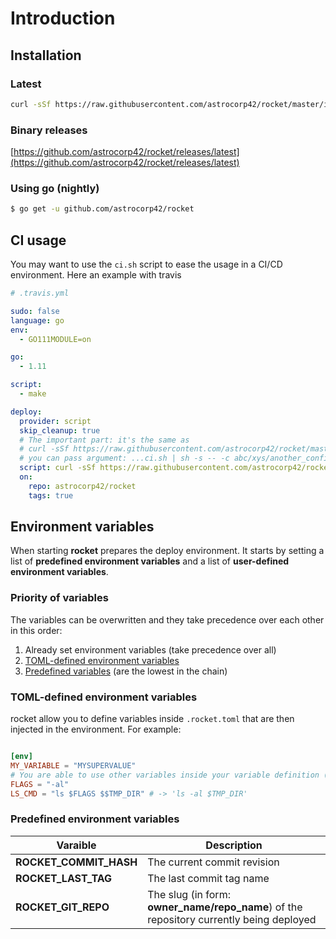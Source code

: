 # Introduction

## Installation


### Latest
```bash
curl -sSf https://raw.githubusercontent.com/astrocorp42/rocket/master/install.sh | sh
```

### Binary releases
[https://github.com/astrocorp42/rocket/releases/latest](https://github.com/astrocorp42/rocket/releases/latest)

### Using go (nightly)
```bash
$ go get -u github.com/astrocorp42/rocket
```


## CI usage

You may want to use the `ci.sh` script to ease the usage in a CI/CD environment.
Here an example with travis
```yaml
# .travis.yml

sudo: false
language: go
env:
  - GO111MODULE=on

go:
  - 1.11

script:
  - make

deploy:
  provider: script
  skip_cleanup: true
  # The important part: it's the same as
  # curl -sSf https://raw.githubusercontent.com/astrocorp42/rocket/master/install.sh && $HOME/.rocket/rocket
  # you can pass argument: ...ci.sh | sh -s -- -c abc/xys/another_config_file.toml
  script: curl -sSf https://raw.githubusercontent.com/astrocorp42/rocket/master/ci.sh | sh
  on:
    repo: astrocorp42/rocket
    tags: true
```

## Environment variables

When starting **rocket** prepares the deploy environment. It starts by setting a list of **predefined environment variables** and a list of **user-defined environment variables**.

### Priority of variables

The variables can be overwritten and they take precedence over each other in this order:

1. Already set environment variables (take precedence over all)
2. [TOML-defined environment variables](#toml-defined-environment-variables)
3. [Predefined variables](#predefined-environment-variables) (are the lowest in the chain)

### TOML-defined environment variables

rocket allow you to define variables inside `.rocket.toml` that are then injected in the environment.
For example:
```toml

[env]
MY_VARIABLE = "MYSUPERVALUE"
# You are able to use other variables inside your variable definition (or escape them with $$):
FLAGS = "-al"
LS_CMD = "ls $FLAGS $$TMP_DIR" # -> 'ls -al $TMP_DIR'
```

### Predefined environment variables

| Varaible             | Description |
| --------------------- | -------|
| **ROCKET_COMMIT_HASH** | The current commit revision |
| **ROCKET_LAST_TAG** | The last commit tag name |
| **ROCKET_GIT_REPO** |  The slug (in form: **owner_name/repo_name**) of the repository currently being deployed |
